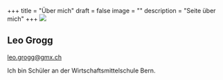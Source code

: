 +++
title = "Über mich"
draft = false
image = ""
description = "Seite über mich"
+++
![](/img/default-author.png)

## Leo Grogg

leo.grogg@gmx.ch

Ich bin Schüler an der Wirtschaftsmittelschule Bern.